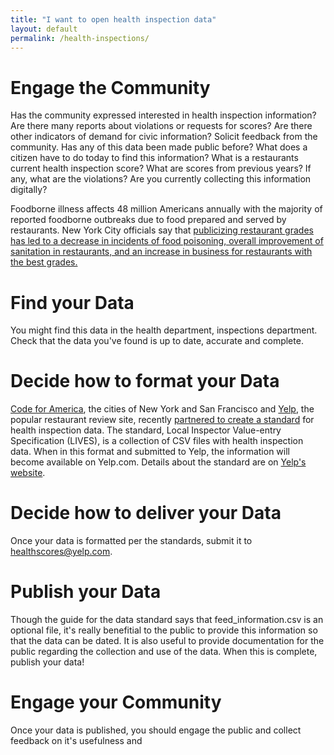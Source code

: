```yaml
---
title: "I want to open health inspection data"
layout: default
permalink: /health-inspections/
---
```


# Engage the Community
Has the community expressed interested in health inspection information? Are there many reports about violations or requests for scores? Are there other indicators of demand for civic information? Solicit feedback from the community. Has any of this data been made public before? What does a citizen have to do today to find this information? What is a restaurants current health inspection score? What are scores from previous years? If any, what are the violations? Are you currently collecting this information digitally?

Foodborne illness affects 48 million Americans annually with the majority of reported foodborne outbreaks due to food prepared and served by restaurants. New York City officials say that  [publicizing restaurant grades has led to a decrease in incidents of food poisoning, overall improvement of sanitation in restaurants, and an increase in business for restaurants with the best grades.](http://www.governing.com/news/local/ap-bloomberg-links-drop-in-food-poisoning-to-restaurant-grades.html)

# Find your Data
You might find this data in the health department, inspections department. Check that the data you've found is up to date, accurate and complete. 
  
# Decide how to format your Data
[Code for America](http://www.codeforamerica.org), the cities of New York and San Francisco and [Yelp](http://www.yelp.com), the popular restaurant review site, recently [partnered to create a standard](http://codeforamerica.org/2013/01/17/foodies-and-open-data-enthusiasts-rejoice/) for health inspection data. The standard, Local Inspector Value-entry Specification (LIVES), is a collection of CSV files with health inspection data. When in this format and submitted to Yelp, the information will become available on Yelp.com. Details about the standard are on [Yelp's website](http://www.yelp.com/healthscores).

# Decide how to deliver your Data
Once your data is formatted per the standards, submit it to [healthscores@yelp.com](http://mailto:healthscores@yelp.com.).
  
# Publish your Data
Though the guide for the data standard says that feed_information.csv is an optional file, it's really benefitial to the public to provide this information so that the data can be dated. It is also useful to provide documentation for the public regarding the collection and use of the data. When this is complete, publish your data!

# Engage your Community
Once your data is published, you should engage the public and collect feedback on it's usefulness and 
